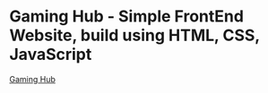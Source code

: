 # Gaming Hub - Simple FrontEnd Website, build using HTML, CSS, JavaScript
[Gaming Hub](https://ahmad3oda.github.io/GamingHub/)
